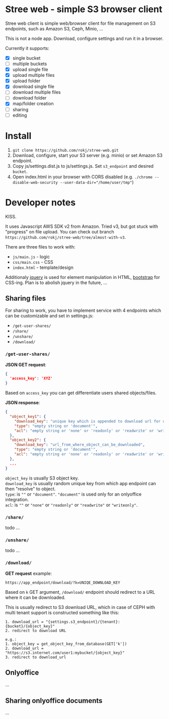 # Stree web - simple S3 browser client
Stree web client is simple web/browser client for file management on S3 endpoints, such as Amazon S3, Ceph, Minio, ...  

This is not a node app. Download, configure settings and run it in a browser.

Currently it supports:
- [x] single bucket
- [ ] multiple buckets
- [x] upload single file
- [x] upload multiple files
- [x] upload folder
- [x] download single file
- [ ] download multiple files
- [ ] download folder
- [x] map/folder creation
- [ ] sharing
- [ ] editing

# Install
1. `git clone https://github.com/rokj/stree-web.git`
2. Download, configure, start your S3 server (e.g. minio) or set Amazon S3 endpoint.
3. Copy js/settings.dist.js to js/settings.js. Set `s3_endpoint` and desired `bucket`.
4. Open index.html in your browser with CORS disabled (e.g. `./chrome --disable-web-security --user-data-dir="/home/user/tmp"`)

# Developer notes
KISS. 
  
It uses Javascript AWS SDK v2 from Amazon. Tried v3, but got stuck with "progress" on file upload. You can check out branch `https://github.com/rokj/stree-web/tree/almost-with-v3`.

There are three files to work with:
- `js/main.js` - logic
- `css/main.css` - CSS
- `index.html` - template/design

Additionaly [jquery](https://jquery.com/) is used for element manipulation in HTML, [bootstrap](https://getbootstrap.com/) for CSS-ing. Plan is to abolish jquery in the future, ...

## Sharing files

For sharing to work, you have to implement service with 4 endpoints which can be customizable and set in settings.js:
- `/get-user-shares/`
- `/share/`
- `/unshare/`
- `/download/`

### `/get-user-shares/` 

**JSON GET request**:
```json
{
  'access_key': 'XYZ'
}
```

Based on `access_key` you can get differentiate users shared objects/files.

**JSON response**:
```json
{
  "object_key1": {
    "download_key": "unique key which is appended to download url for download operation",
    "type": "empty string or 'document'", 
    "acl": "empty string or 'none' or 'readonly' or 'readwrite' or 'writeonly'"
  },
  "object_key2": {
    "download_key": "url_from_where_object_can_be_downloaded",
    "type": "empty string or 'document'", 
    "acl": "empty string or 'none' or 'readonly' or 'readwrite' or 'writeonly'"
  },
  ...
}
```

`object_key` is usually S3 object key.  
`download_key` is usually random unique key from which app endpoint can then "resolve" to object.   
`type`: is `""` or `"document"`. `"document"` is used only for an onlyoffice integration.  
`acl`: is `""` or `"none"` or `"readonly"` or `"readwrite"` or `"writeonly"`.

### `/share/`

todo ...

### `/unshare/`

todo ...

### `/download/`
**GET request** example:
```
https://app_endpoint/download/?k=UNIQE_DOWNLOAD_KEY
```

Based on `k` GET argument, `/download/` endpoint should redirect to a URL where it can be downloaded.

This is usually redirect to S3 download URL, which in case of CEPH with multi tenant support is constructed something like this:
```
1. download_url = "{settings.s3_endpoint}/{tenant}:{bucket}/{object_key}"
2. redirect to download URL
 
e.g.:
1. object_key = get_object_key_from_database(GET['k'])
2. download_url = "https://s3.internet.com/user1:mybucket/{object_key}"
3. redirect to download_url
```

## Onlyoffice

...
## Sharing onlyoffice documents

...
